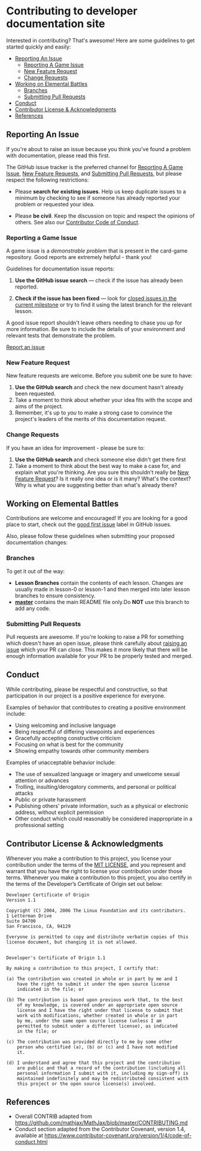 # Contributing to developer documentation site

Interested in contributing? That's awesome! Here are some guidelines to get started quickly and easily:

- [Reporting An Issue](#reporting-an-issue)
  - [Reporting A Game Issue](#reporting-a-game-issue)
  - [New Feature Request](#new-feature-request)
  - [Change Requests](#change-requests)
- [Working on Elemental Battles](#working-on-elemental-battles)
  - [Branches](#branches)
  - [Submitting Pull Requests](#submitting-pull-requests)
- [Conduct](#conduct)
- [Contributor License & Acknowledgments](#contributor-license--acknowledgments)
- [References](#references)

## Reporting An Issue

If you're about to raise an issue because you think you've found a problem with documentation, please read this first.

The GitHub issue tracker is the preferred channel for [Reporting A Game Issue](#reporting-a-game-issue), [New Feature Requests](#new-feature-request), and [Submitting Pull Requests](#submitting-pull-requests), but please respect the following restrictions:

* Please **search for existing issues**. Help us keep duplicate issues to a minimum by checking to see if someone has already reported your problem or requested your idea.

* Please **be civil**. Keep the discussion on topic and respect the opinions of others. See also our [Contributor Code of Conduct](#conduct).

### Reporting a Game Issue

A game issue is a _demonstrable problem_ that is present in the card-game repository. Good reports are extremely helpful - thank you!

Guidelines for documentation issue reports:

1. **Use the GitHub issue search** &mdash; check if the issue has already been reported.

2. **Check if the issue has been fixed** &mdash; look for [closed issues in the
   current milestone](https://github.com/EOSIO/eosio-card-game-repo/issues?q=is:issue+is:closed) or try to find it using the latest branch for the relevant lesson.

A good issue report shouldn't leave others needing to chase you up for more information. Be sure to include the details of your environment and relevant tests that demonstrate the problem.

[Report an issue](https://github.com/EOSIO/eosio-card-game-repo/issues/new?title=%5Bdocs%5D%20Suggestion%20/%20Change%20Request)

### New Feature Request

New feature requests are welcome. Before you submit one be sure to have:

1. **Use the GitHub search** and check the new document hasn't already been requested.
2. Take a moment to think about whether your idea fits with the scope and aims of the project.
3. Remember, it's up to *you* to make a strong case to convince the project's leaders of the merits of this documentation request.

### Change Requests

If you have an idea for improvement - please be sure to:

1. **Use the GitHub search** and check someone else didn't get there first
2. Take a moment to think about the best way to make a case for, and explain what you're thinking. Are you sure this shouldn't really be
   [New Feature Request](#new-feature-request)?  Is it really one idea or is it many? What's the context? Why is what you are suggesting better than what's already there?

## Working on Elemental Battles

Contributions are welcome and encouraged! If you are looking for a good place to start, check out the [good first issue](https://github.com/EOSIO/eosio-card-game-repo/labels/good%20first%20issue) label in GitHub issues.

Also, please follow these guidelines when submitting your proposed documentation changes:

### Branches

To get it out of the way:

- **Lesson Branches** contain the contents of each lesson. Changes are usually made in lesson-0 or lesson-1 and then merged into later lesson branches to ensure consistency.
- **[master](https://github.com/EOSIO/welcome/tree/master)** contains the main README file only.Do **NOT** use this branch to add any code.

### Submitting Pull Requests

Pull requests are awesome. If you're looking to raise a PR for something which doesn't have an open issue, please think carefully about [raising an issue](#reporting-an-issue) which your PR can close. This makes it more likely that there will be enough information available for your PR to be properly tested and merged.

## Conduct

While contributing, please be respectful and constructive, so that participation in our project is a positive experience for everyone.

Examples of behavior that contributes to creating a positive environment include:
- Using welcoming and inclusive language
- Being respectful of differing viewpoints and experiences
- Gracefully accepting constructive criticism
- Focusing on what is best for the community
- Showing empathy towards other community members

Examples of unacceptable behavior include:
- The use of sexualized language or imagery and unwelcome sexual attention or advances
- Trolling, insulting/derogatory comments, and personal or political attacks
- Public or private harassment
- Publishing others’ private information, such as a physical or electronic address, without explicit permission
- Other conduct which could reasonably be considered inappropriate in a professional setting

## Contributor License & Acknowledgments

Whenever you make a contribution to this project, you license your contribution under the terms of the [MIT LICENSE](https://github.com/EOSIO/eos/blob/master/LICENSE), and you represent and warrant that you have the right to license your contribution under those terms.  Whenever you make a contribution to this project, you also certify in the terms of the Developer’s Certificate of Origin set out below:

```
Developer Certificate of Origin
Version 1.1

Copyright (C) 2004, 2006 The Linux Foundation and its contributors.
1 Letterman Drive
Suite D4700
San Francisco, CA, 94129

Everyone is permitted to copy and distribute verbatim copies of this
license document, but changing it is not allowed.


Developer's Certificate of Origin 1.1

By making a contribution to this project, I certify that:

(a) The contribution was created in whole or in part by me and I
    have the right to submit it under the open source license
    indicated in the file; or

(b) The contribution is based upon previous work that, to the best
    of my knowledge, is covered under an appropriate open source
    license and I have the right under that license to submit that
    work with modifications, whether created in whole or in part
    by me, under the same open source license (unless I am
    permitted to submit under a different license), as indicated
    in the file; or

(c) The contribution was provided directly to me by some other
    person who certified (a), (b) or (c) and I have not modified
    it.

(d) I understand and agree that this project and the contribution
    are public and that a record of the contribution (including all
    personal information I submit with it, including my sign-off) is
    maintained indefinitely and may be redistributed consistent with
    this project or the open source license(s) involved.
```

## References

* Overall CONTRIB adapted from https://github.com/mathjax/MathJax/blob/master/CONTRIBUTING.md
* Conduct section adapted from the Contributor Covenant, version 1.4, available at https://www.contributor-covenant.org/version/1/4/code-of-conduct.html
